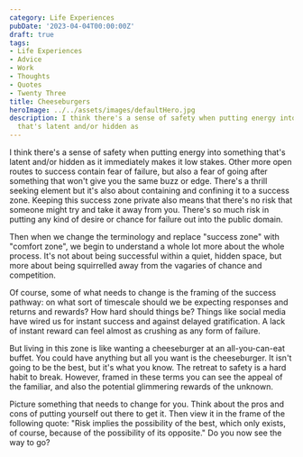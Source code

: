 ```yaml
---
category: Life Experiences
pubDate: '2023-04-04T00:00:00Z'
draft: true
tags:
- Life Experiences
- Advice
- Work
- Thoughts
- Quotes
- Twenty Three
title: Cheeseburgers
heroImage: ../../assets/images/defaultHero.jpg
description: I think there's a sense of safety when putting energy into something
  that's latent and/or hidden as
---
```

I think there's a sense of safety when putting energy into something that's latent and/or hidden as it immediately makes it low stakes. Other more open routes to success contain fear of failure, but also a fear of going after something that won't give you the same buzz or edge. There's a thrill seeking element but it's also about containing and confining it to a success zone. Keeping this success zone private also means that there's no risk that someone might try and take it away from you. There's so much risk in putting any kind of desire or chance for failure out into the public domain. 

Then when we change the terminology and replace "success zone" with "comfort zone", we begin to understand a whole lot more about the whole process. It's not about being successful within a quiet, hidden space, but more about being squirrelled away from the vagaries of chance and competition. 

Of course, some of what needs to change is the framing of the success pathway: on what sort of timescale should we be expecting responses and returns and rewards? How hard should things be? Things like social media have wired us for instant success and against delayed gratification. A lack of instant reward can feel almost as crushing as any form of failure. 

But living in this zone is like wanting a cheeseburger at an all-you-can-eat buffet. You could have anything but all you want is the cheeseburger. It isn't going to be the best, but it's what you know. The retreat to safety is a hard habit to break. However, framed in these terms you can see the appeal of the familiar, and also the potential glimmering rewards of the unknown.

Picture something that needs to change for you. Think about the pros and cons of putting yourself out there to get it. Then view it in the frame of the following quote: "Risk implies the possibility of the best, which only exists, of course, because of the possibility of its opposite." Do you now see the way to go?
